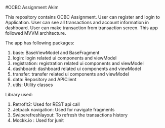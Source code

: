 #OCBC Assignment Akim

This repository contains OCBC Assignment. User can register and login to Application. User can see all transactions and account information in dashboard. User can make transaction from transaction screen. This app followed MVVM architecture.


The app has following packages:
1. base: BaseViewModel and BaseFragment
2. login: login related ui components and viewModel
3. registration: registration related ui components and viewModel
4. dashboard: dashboard related ui components and viewModel
5. transfer: transfer related ui components and viewModel
6. data: Repository and APIClient
7. utils: Utility classes

Library used:
1. Retrofit2: Used for REST api call
2. Jetpack navigation: Used for navigate fragments
3. Swiperefreshlayout: To refresh the transactions history
4. Mockk.io : Used for junit


